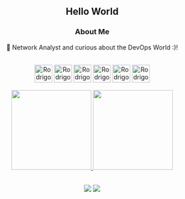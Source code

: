 <div align="center">
<h2>Hello World</h2>

<h3>  About Me </h3>

  🙋 Network Analyst and curious about the DevOps World :)!
  
 
<div style="display: inline_block"><br>
  <img align="center" alt="Rodrigo-AWS" height="40" width="40" src="https://cdn.jsdelivr.net/gh/devicons/devicon/icons/amazonwebservices/amazonwebservices-original-wordmark.svg">
  <img align="center" alt="Rodrigo-Docker" height="" width="40" src="https://cdn.jsdelivr.net/gh/devicons/devicon/icons/docker/docker-original-wordmark.svg">
  <img align="center" alt="Rodrigo-Node" height="40" width="40" src="https://cdn.jsdelivr.net/gh/devicons/devicon/icons/nodejs/nodejs-original-wordmark.svg">
  <img align="center" alt="Rodrigo-Python" height="40" width="40" src="https://cdn.jsdelivr.net/gh/devicons/devicon/icons/python/python-original-wordmark.svg">
  <img align="center" alt="Rodrigo-Kube" height="40" width="40" src="https://cdn.jsdelivr.net/gh/devicons/devicon/icons/kubernetes/kubernetes-plain-wordmark.svg">
  <img align="center" alt="Rodrigo-Linux" height="40" width="40" src="https://cdn.jsdelivr.net/gh/devicons/devicon/icons/linux/linux-original.svg">
  <br></br>
  
</div>
  
  
  
  
<div align="center">
  <a href="https://github.com/reisstech">
  <img height="180em" src="https://github-readme-stats.vercel.app/api?username=reisstech&show_icons=true&theme=dracula&include_all_commits=true&count_private=true"/>
  <img height="180em" src="https://github-readme-stats.vercel.app/api/top-langs/?username=reisstech&layout=compact&langs_count=7&theme=dracula"/>
    <br></br>
    </div>
  
  
 <a href="https://www.linkedin.com/in/rodrigo-reis99" target="_blank"><img src="https://img.shields.io/badge/-LinkedIn-%230077B5?style=for-the-badge&logo=linkedin&logoColor=white" target="_blank"></a>
  <a href = "mailto:reis.rodrigo99@outlook.com"><img src="https://img.shields.io/badge/Microsoft_Outlook-0078D4?style=for-the-badge&logo=microsoft-outlook&logoColor=white" target="_blank"></a>
 
 
</div>


